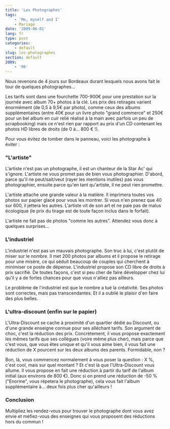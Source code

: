 ```yaml
---
title: 'Les Photographes'
tags:
    - 'Me, myself and I'
    - Mariage
date: '2009-06-01'
lang: fr
type: post
categories:
    - default
slug: les-photographes
section: default
2009:
    - '06'
---
```


Nous revenons de 4 jours sur Bordeaux durant lesquels nous avons fait le tour de quelques photographes…

<!--more--> 

Les tarifs sont dans une fourchette 700-900€ pour une prestation sur la journée avec album 70+ photos à la clé. Les prix des retirages varient énormément (de 0,5 à 9,5€ par photo), comme ceux des albums supplémentaires (entre 40€ pour un livre photo "grand commerce" et 250€ pour un bel album en cuir relié réalisé à la main avec parfois un peu de scrapbooking) mais ce n'est rien par rapport au prix d'un CD contenant les photos HD libres de droits (de 0 à… 800 €&nbsp;!).

Pour vous évitez de tomber dans le panneau, voici les photographe à éviter&nbsp;:

### "L'artiste"

L'artiste n'est pas un photographe, il est un chanteur de la Star Ac' qui s'ignore. L'artiste ne vous promet pas de bien vous photographier. D'abord, parce qu'il ne peut/sait/veut (rayer les mentions inutiles) pas vous photographier, ensuite parce qu'en tant qu'artiste, il ne peut rien promettre.

L'artiste attache une grande valeur à la matière. Il imprimera toutes vos photos sur papier glacé pour vous les montrer. Si vous n'en prenez que 40 sur 600, il jettera les autres. L'artiste vit de son art et ne paie pas de malus écologique (le prix du tirage est de toute façon inclus dans le forfait).

L'artiste ne fait pas de photos "comme les autres". Attendez vous donc à quelques surprises…

### L'industriel

L'industriel n'est pas un mauvais photographe. Son truc à lui, c'est plutôt de miser sur le nombre. Il met 200 photos par albums et il propose le retirage pour une misère, ce qui séduit beaucoup de couples qui cherchent à minimiser ce poste de dépense. L'industriel propose son CD libre de droits à prix sacrifié. De toutes façons, c'est si peu cher de faire développer chez lui qu'il y a de fortes chances pour que vous n'alliez pas ailleurs.

Le problème de l'industriel est que le nombre a tué la créativité. Ses photos sont correctes, mais pas transcendantes. Et il a oublié le plaisir d'en faire des plus belles.

### L'ultra-discount (enfin sur le papier)

L'Ultra-Discount se cache à proximité d'un quartier dédié au Discount, ou d'une grande enseigne connue pour ses alléchant tarifs. Son argument de choc, c'est la réduction des prix. Concrètement, il vous propose exactement les mêmes tarifs que ses collègues (voire même plus cher), mais parce que c'est vous, que vous êtes unique et qu'il vous aime bien, il vous fait une réduction de X pourcent sur les deux albums des parents. Formidable, non&nbsp;?

Bon, là, vous commencez normalement à vous poser la question&nbsp;: X %, c'est cool, mais sur quel montant&nbsp;? Et c'est là que l'Ultra-Discount vous allume. Il vous propose en fait une réduction à partir du tarif de l'album initial (aux environs de 800 €). Donc si on prend une réduction de -50 % ("Enorme", vous répetera le photographe), cela vous fait l'album supplémentaire à… deux fois plus cher qu'ailleurs&nbsp;!

### Conclusion

Multipliez les rendez-vous pour trouver le photographe dont vous avez envie et méfiez-vous des enseignes qui vous proposent des réductions hors du commun !